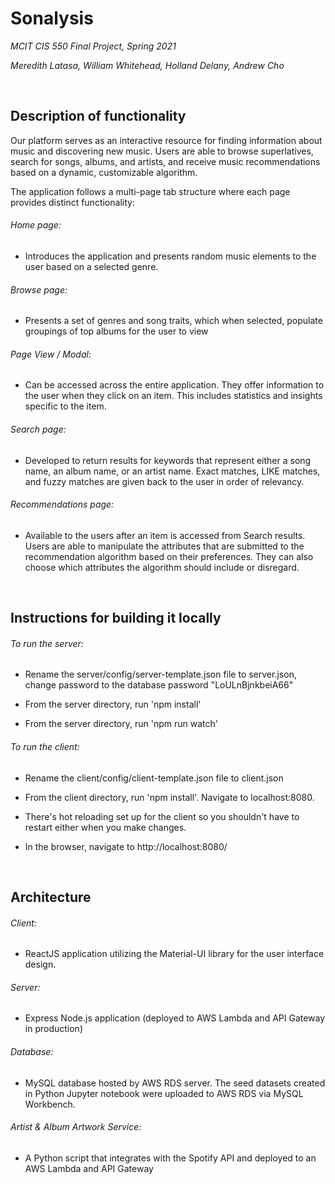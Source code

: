 # Sonalysis
*MCIT CIS 550 Final Project, Spring 2021*  

*Meredith Latasa, William Whitehead, Holland Delany, Andrew Cho*

<br />

## Description of functionality
Our platform serves as an interactive resource for finding information about music and discovering new music. Users are able to browse superlatives, search for songs, albums, and artists, and receive music recommendations based on a dynamic, customizable algorithm.

The application follows a multi-page tab structure where each page provides distinct functionality:

###### Home page:
- Introduces the application and presents random music elements to the user based on a selected genre.

###### Browse page: 
- Presents a set of genres and song traits, which when selected, populate groupings of top albums for the user to view

###### Page View / Modal:
- Can be accessed across the entire application. They offer information to the user when they click on an item. This includes statistics and insights specific to the item.

###### Search page:
- Developed to return results for keywords that represent either a song name, an album name, or an artist name. Exact matches, LIKE matches, and fuzzy matches are given back to the user in order of relevancy.

###### Recommendations page:
- Available to the users after an item is accessed from Search results. Users are able to manipulate the attributes that are submitted to the recommendation algorithm based on their preferences. They can also choose which attributes the algorithm should include or disregard. 

<br />

## Instructions for building it locally 


###### To run the server:

- Rename the server/config/server-template.json file to server.json, change password to the database password "LoULnBjnkbeiA66"

- From the server directory, run  'npm install'

- From the server directory, run  'npm run watch'


###### To run the client:

- Rename the client/config/client-template.json file to client.json

- From the client directory, run 'npm install'.  Navigate to localhost:8080.

- There's hot reloading set up for the client so you shouldn't have to restart either when you make changes.

- In the browser, navigate to http://localhost:8080/


<br />

## Architecture

###### Client:
-  ReactJS application utilizing the Material-UI library for the user interface design.

###### Server:
-  Express Node.js application (deployed to AWS Lambda and API Gateway in production)

###### Database:
- MySQL database hosted by AWS RDS server. The seed datasets created in Python Jupyter notebook were uploaded to AWS RDS via MySQL Workbench. 

###### Artist & Album Artwork Service:
-  A Python script that integrates with the Spotify API and deployed to an AWS Lambda and API Gateway
